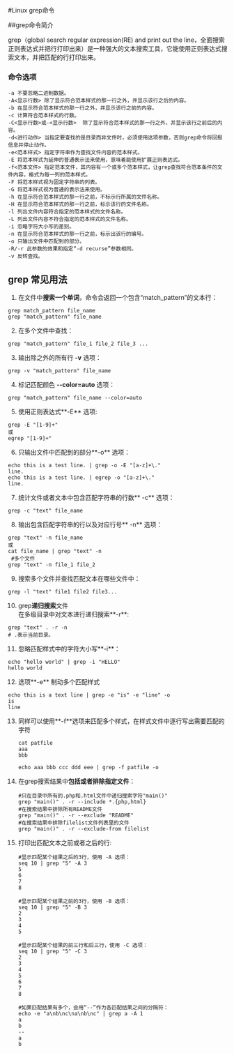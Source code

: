 #Linux grep命令

##grep命令简介

grep（global search regular expression(RE) and print out the line，全面搜索正则表达式并把行打印出来）是一种强大的文本搜索工具，它能使用正则表达式搜索文本，并把匹配的行打印出来。

### 命令选项
```
-a 不要忽略二进制数据。
-A<显示行数> 除了显示符合范本样式的那一行之外，并显示该行之后的内容。
-b 在显示符合范本样式的那一行之外，并显示该行之前的内容。
-c 计算符合范本样式的行数。
-C<显示行数>或-<显示行数>  除了显示符合范本样式的那一行之外，并显示该行之前后的内容。
-d<进行动作> 当指定要查找的是目录而非文件时，必须使用这项参数，否则grep命令将回报信息并停止动作。
-e<范本样式> 指定字符串作为查找文件内容的范本样式。
-E 将范本样式为延伸的普通表示法来使用，意味着能使用扩展正则表达式。
-f<范本文件> 指定范本文件，其内容有一个或多个范本样式，让grep查找符合范本条件的文件内容，格式为每一列的范本样式。
-F 将范本样式视为固定字符串的列表。
-G 将范本样式视为普通的表示法来使用。
-h 在显示符合范本样式的那一行之前，不标示行所属的文件名称。
-H 在显示符合范本样式的那一行之前，标示该行的文件名称。
-l 列出文件内容符合指定的范本样式的文件名称。
-L 列出文件内容不符合指定的范本样式的文件名称。
-i 忽略字符大小写的差别。
-n 在显示符合范本样式的那一行之前，标示出该行的编号。
-o 只输出文件中匹配到的部分。
-R/-r 此参数的效果和指定“-d recurse”参数相同。
-v 反转查找。

```

## grep 常见用法

1. 在文件中**搜索一个单词**，命令会返回一个包含“match_pattern”的文本行：
```
grep match_pattern file_name
grep "match_pattern" file_name
```
2. 在多个文件中查找：
```
grep "match_pattern" file_1 file_2 file_3 ...
```
3. 输出除之外的所有行 **-v** 选项：
```
grep -v "match_pattern" file_name
```
4. 标记匹配颜色 **--color=auto** 选项：
```
grep "match_pattern" file_name --color=auto
```
5. 使用正则表达式**-E** 选项:
```
grep -E "[1-9]+"
或
egrep "[1-9]+"
```
6. 只输出文件中匹配到的部分**-o** 选项：
```
echo this is a test line. | grep -o -E "[a-z]+\."
line.
echo this is a test line. | egrep -o "[a-z]+\."
line.
```
7. 统计文件或者文本中包含匹配字符串的行数** -c** 选项：  
```
grep -c "text" file_name
``` 
8. 输出包含匹配字符串的行以及对应行号** -n** 选项：   
```
grep "text" -n file_name
或
cat file_name | grep "text" -n
 #多个文件
grep "text" -n file_1 file_2
```

9. 搜索多个文件并查找匹配文本在哪些文件中：
```
grep -l "text" file1 file2 file3...
```

10. grep**递归搜索**文件  
在多级目录中对文本进行递归搜索**-r**:    
```
grep "text" . -r -n
# .表示当前目录。
```

11. 忽略匹配样式中的字符大小写**-i**：    
```
echo "hello world" | grep -i "HELLO"
hello world
```

12. 选项**-e** 制动多个匹配样式
```
echo this is a text line | grep -e "is" -e "line" -o
is
line
```

13. 同样可以使用**-f**选项来匹配多个样式，在样式文件中逐行写出需要匹配的字符 
	```
	cat patfile
	aaa
	bbb
	
	echo aaa bbb ccc ddd eee | grep -f patfile -o
	```

14. 在grep搜索结果中**包括或者排除指定文件**： 
	```
	#只在目录中所有的.php和.html文件中递归搜索字符"main()"
	grep "main()" . -r --include *.{php,html}
	#在搜索结果中排除所有README文件
	grep "main()" . -r --exclude "README"
	#在搜索结果中排除filelist文件列表里的文件
	grep "main()" . -r --exclude-from filelist
	```

15. 打印出匹配文本之前或者之后的行:

	```
	#显示匹配某个结果之后的3行，使用 -A 选项：
	seq 10 | grep "5" -A 3
	5
	6
	7
	8
	
	#显示匹配某个结果之前的3行，使用 -B 选项：
	seq 10 | grep "5" -B 3
	2
	3
	4
	5
	
	#显示匹配某个结果的前三行和后三行，使用 -C 选项：
	seq 10 | grep "5" -C 3
	2
	3
	4
	5
	6
	7
	8
	
	#如果匹配结果有多个，会用“--”作为各匹配结果之间的分隔符：
	echo -e "a\nb\nc\na\nb\nc" | grep a -A 1
	a
	b
	--
	a
	b
	```


